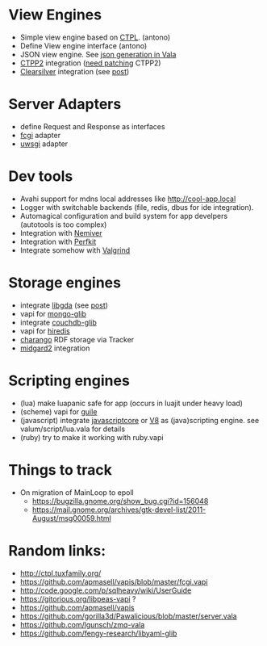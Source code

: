 # View Engines

 - Simple view engine based on [CTPL](http://ctpl.tuxfamily.org/). (antono)
 - Define View engine interface (antono)
 - JSON view engine. See [json generation in Vala](http://www.valadoc.org/Json-1.0/index.htm)
 - [CTPP2](http://ctpp.havoc.ru/en/) integration
   ([need patching](https://mail.gnome.org/archives/vala-list/2011-December/msg00022.html) CTPP2)
 - [Clearsilver](http://www.clearsilver.net/) integration
   (see [post](https://mail.gnome.org/archives/vala-list/2011-December/msg00019.html))

# Server Adapters

 - define Request and Response as interfaces
 - [fcgi](https://github.com/apmasell/vapis/blob/master/fcgi.vapi) adapter
 - [uwsgi](http://projects.unbit.it/uwsgi/) adapter

# Dev tools

 - Avahi support for mdns local
   addresses like http://cool-app.local
 - Logger with switchable backends (file, redis, dbus for ide integration).
 - Automagical configuration and build system for app
   develpers (autotools is too complex)
 - Integration with [Nemiver](http://projects.gnome.org/nemiver/)
 - Integration with [Perfkit](https://github.com/chergert/perfkit)
 - Integrate somehow with [Valgrind](https://live.gnome.org/Valgrind)

# Storage engines

 - integrate [libgda](http://www.gnome-db.org/)
   (see [post](https://mail.gnome.org/archives/vala-list/2011-December/msg00015.html))
 - vapi for [mongo-glib](https://github.com/chergert/mongo-glib)
 - integrate
   [couchdb-glib](https://code.launchpad.net/~adiroiban/couchdb-glib/vala-bindings)
 - vapi for [hiredis](https://github.com/antirez/hiredis)
 - [charango](https://github.com/ssssam/charango) RDF storage via Tracker
 - [midgard2](http://new.midgard-project.org/) integration

# Scripting engines

 - (lua) make luapanic safe for app
   (occurs in luajit under heavy load)
 - (scheme) vapi for [guile](http://www.gnu.org/software/guile/manual/html_node/Initialization.html#Initialization)
 - (javascript) integrate [javascriptcore](http://gitorious.org/seed-vapi) or [V8](https://github.com/crystalnix/vala-v8/blob/master/vala-test/vala_getting_started.vala) as (java)scripting engine. see valum/script/lua.vala for details
 - (ruby) try to make it working with ruby.vapi


# Things to track

 - On migration of MainLoop to epoll
   - https://bugzilla.gnome.org/show_bug.cgi?id=156048
   - https://mail.gnome.org/archives/gtk-devel-list/2011-August/msg00059.html

# Random links:

* http://ctpl.tuxfamily.org/
* https://github.com/apmasell/vapis/blob/master/fcgi.vapi
* http://code.google.com/p/sqlheavy/wiki/UserGuide
* https://gitorious.org/libpeas-vapi ?
* https://github.com/apmasell/vapis
* https://github.com/gorilla3d/Pawalicious/blob/master/server.vala
* https://github.com/lgunsch/zmq-vala
* https://github.com/fengy-research/libyaml-glib
